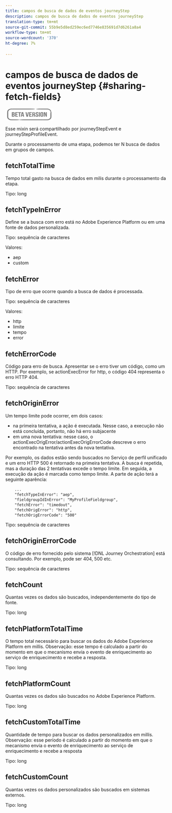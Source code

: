```yaml
---
title: campos de busca de dados de eventos journeyStep
description: campos de busca de dados de eventos journeyStep
translation-type: tm+mt
source-git-commit: 55b9e5d8ed259ec6ed7746e835691d7d6261a8a4
workflow-type: tm+mt
source-wordcount: '370'
ht-degree: 7%

---
```


# campos de busca de dados de eventos journeyStep {#sharing-fetch-fields}

![](../assets/do-not-localize/badge.png)

Esse mixin será compartilhado por journeyStepEvent e journeyStepProfileEvent.

Durante o processamento de uma etapa, podemos ter N busca de dados em grupos de campos.

## fetchTotalTime

Tempo total gasto na busca de dados em milis durante o processamento da etapa.

Tipo: long

## fetchTypeInError

Define se a busca com erro está no Adobe Experience Platform ou em uma fonte de dados personalizada.

Tipo: sequência de caracteres

Valores:
* aep
* custom

## fetchError

Tipo de erro que ocorre quando a busca de dados é processada.

Tipo: sequência de caracteres

Valores:
* http
* limite
* tempo
* error

## fetchErrorCode

Código para erro de busca. Apresentar se o erro tiver um código, como um HTTP. Por exemplo, se actionExecError for http, o código 404 representa o erro HTTP 404.

Tipo: sequência de caracteres

## fetchOriginError

Um tempo limite pode ocorrer, em dois casos:

* na primeira tentativa, a ação é executada. Nesse caso, a execução não está concluída, portanto, não há erro subjacente
* em uma nova tentativa: nesse caso, o actionExecOrigError/actionExecOrigErrorCode descreve o erro encontrado na tentativa antes da nova tentativa.

Por exemplo, os dados estão sendo buscados no Serviço de perfil unificado e um erro HTTP 500 é retornado na primeira tentativa. A busca é repetida, mas a duração das 2 tentativas excede o tempo limite. Em seguida, a execução da ação é marcada como tempo limite. A parte de ação terá a seguinte aparência:

```
    ...
    "fetchTypeInError": "aep",
    "fieldgroupIdInError": "MyProfileFieldgroup",
    "fetchError": "timedout",
    "fetchOrigError": "http",
    "fetchOrigErrorCode": "500"
```

Tipo: sequência de caracteres

## fetchOriginErrorCode

O código de erro fornecido pelo sistema [!DNL Journey Orchestration] está consultando. Por exemplo, pode ser 404, 500 etc.

Tipo: sequência de caracteres

## fetchCount

Quantas vezes os dados são buscados, independentemente do tipo de fonte.

Tipo: long

## fetchPlatformTotalTime

O tempo total necessário para buscar os dados do Adobe Experience Platform em millis. Observação: esse tempo é calculado a partir do momento em que o mecanismo envia o evento de enriquecimento ao serviço de enriquecimento e recebe a resposta.

Tipo: long

## fetchPlatformCount

Quantas vezes os dados são buscados no Adobe Experience Platform.

Tipo: long

## fetchCustomTotalTime

Quantidade de tempo para buscar os dados personalizados em millis. Observação: esse período é calculado a partir do momento em que o mecanismo envia o evento de enriquecimento ao serviço de enriquecimento e recebe a resposta

Tipo: long

## fetchCustomCount

Quantas vezes os dados personalizados são buscados em sistemas externos.

Tipo: long
